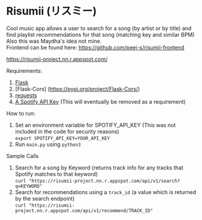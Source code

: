 # Risumii (リスミー)

Cool music app allows a user to search for a song (by artist or by title) and find playlist recommendations for that song (matching key and similar BPM)
Also this was Maydha's idea not mine.  
Frontend can be found here: https://github.com/peej-s/risumii-frontend

https://risumii-project.nn.r.appspot.com/

Requirements:
1) [Flask](https://pypi.org/project/Flask/)
2) [Flask-Cors] (https://pypi.org/project/Flask-Cors/)
3) [requests](https://pypi.org/project/requests/)
4) [A Spotify API Key](https://developer.spotify.com/documentation/general/guides/authorization-guide/) (This will eventually be removed as a requirement)

How to run:
1) Set an environment variable for SPOTIFY_API_KEY (This was not included in the code for security reasons)  
```export SPOTIFY_API_KEY=YOUR_API_KEY```
2) Run `main.py` using `python3`

Sample Calls
1) Search for a song by Keyword (returns track info for any tracks that Spotify matches to that keyword)  
```curl "https://risumii-project.nn.r.appspot.com/api/v1/search?q=KEYWORD"```
2) Search for recommendations using a `track_id` (a value which is returned by the search endpoint)  
```curl "https://risumii-project.nn.r.appspot.com/api/v1/recommend/TRACK_ID"```
